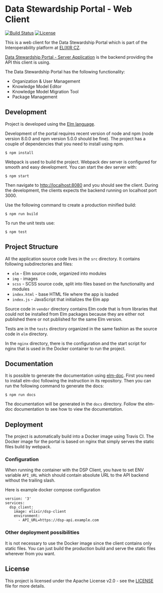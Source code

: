 # Data Stewardship Portal - Web Client

[![Build Status](https://travis-ci.com/janslifka/dsp-client.svg?token=SaiZzGoNgwUFFzrCQ7xp&branch=master)](https://travis-ci.com/janslifka/dsp-client)
[![License](https://img.shields.io/badge/license-Apache%202-blue.svg)](LICENSE)

This is a web client for the Data Stewardship Portal which is part of
the Interoperability platform at [ELIXIR CZ](https://www.elixir-czech.cz).

[Data Stewardship Portal - Server Application](https://github.com/vknaisl/dsp-server)
is the backend providing the API this client is using.

The Data Stewardship Portal has the following functionality:

- Organization & User Management
- Knowledge Model Editor
- Knowledge Model Migration Tool
- Package Management 


## Development

Project is developed using the [Elm language](http://elm-lang.org).

Development of the portal requires recent version of node and npm (node version
8.0.0 and npm version 5.0.0 should be fine). The project has a couple of
dependencies that you need to install using npm.

```
$ npm install
```

Webpack is used to build the project. Webpack dev server is configured for
smooth and easy development. You can start the dev server with:

```
$ npm start
```

Then navigate to [http://localhost:8080](http://localhost:8080) and you should
see the client. During the development, the clients expects the backend running
on localhost port 3000.


Use the following command to create a production minified build:

```
$ npm run build
```

To run the unit tests use:

```
$ npm test
```


## Project Structure

All the application source code lives in the `src` directory. It contains
following subdirectories and files:

- `elm` - Elm source code, organized into modules
- `img` - images
- `scss` - SCSS source code, split into files based on the functionality and modules
- `index.html` - base HTML file where the app is loaded
- `index.js` - JavaScript that initializes the Elm app

Source code in `vendor` directory contains Elm code that is from libraries
that could not be installed from Elm packages because they are either not
published there or not published for the same Elm version.

Tests are in the `tests` directory organized in the same fashion as the source
code in `elm` directory.
 
In the `nginx` directory, there is the configuration and the start script for
nginx that is used in the Docker container to run the project. 


## Documentation

It is possible to generate the documentation using [elm-doc](https://github.com/ento/elm-doc).
First you need to install elm-doc following the instruction in its repository.
Then you can run the following command to generate the docs:

```
$ npm run docs
```

The documentation will be generated in the `docs` directory. Follow the elm-doc
documentation to see how to view the documentation.

## Deployment

The project is automatically build into a Docker image using Travis CI. The
Docker image for the portal is based on nginx that simply serves the static
files build by webpack.

### Configuration

When running the container with the DSP Client, you have to set ENV variable
`API_URL` which should contain absolute URL to the API backend without the
trailing slash.

Here is example docker compose configuration

```
version: '3'
services:
  dsp_client:
    image: elixir/dsp-client
    environment:
      - API_URL=https://dsp-api.example.com
```

### Other deployment possibilities

It is not necessary to use the Docker image since the client contains only
static files. You can just build the production build and serve the static
files wherever from you want.

## License

This project is licensed under the Apache License v2.0 - see the
[LICENSE](LICENSE) file for more details.
